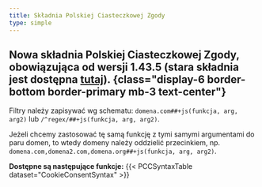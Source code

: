 ```yaml
---
title: Składnia Polskiej Ciasteczkowej Zgody
type: simple
---
```

## Nowa składnia Polskiej Ciasteczkowej Zgody, obowiązująca od wersji 1.43.5 (stara składnia jest dostępna [tutaj](/PolishCookieConsent/old-syntax/)). {class="display-6 border-bottom border-primary mb-3 text-center"}

Filtry należy zapisywać wg schematu: `domena.com##+js(funkcja, arg, arg2)` lub `/^regex/##+js(funkcja, arg, arg2)`.

Jeżeli chcemy zastosować tę samą funkcję z tymi samymi argumentami do paru domen, to wtedy domeny należy oddzielić przecinkiem, np. `domena.com,domena2.com,domena.org##+js(funkcja, arg, arg2)`.

**Dostępne są następujące funkcje:**
{{< PCCSyntaxTable dataset="CookieConsentSyntax" >}}
